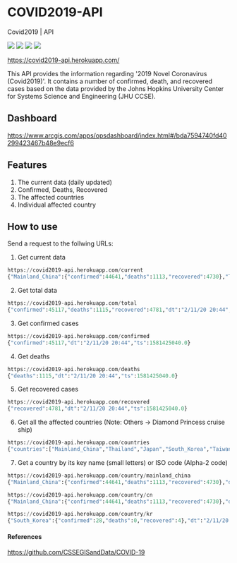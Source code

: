 # COVID2019-API
Covid2019 | API
<p>
<img src="https://img.shields.io/github/issues/nat236919/NovelCoronaAPI">
<img src="https://img.shields.io/github/forks/nat236919/NovelCoronaAPI">
<img src="https://img.shields.io/github/stars/nat236919/NovelCoronaAPI">
<img src="https://img.shields.io/github/license/nat236919/NovelCoronaAPI">
</p>

https://covid2019-api.herokuapp.com/

This API provides the information regarding '2019 Novel Coronavirus (Covid2019)'. It contains a number of confirmed, death, and recovered cases based on the data provided by the Johns Hopkins University Center for Systems Science and Engineering (JHU CCSE).

## Dashboard
https://www.arcgis.com/apps/opsdashboard/index.html#/bda7594740fd40299423467b48e9ecf6

## Features
1. The current data (daily updated)
2. Confirmed, Deaths, Recovered
3. The affected countries
4. Individual affected country

## How to use
Send a request to the follwing URLs:

1. Get current data
```python
https://covid2019-api.herokuapp.com/current
{"Mainland_China":{"confirmed":44641,"deaths":1113,"recovered":4730},"Thailand":{"confirmed":33,"deaths":0,"recovered":10},"Japan":{"confirmed":26,"deaths":0,"recovered":9},"South_Korea":{"confirmed":28,"deaths":0,"recovered":4},"Taiwan":{"confirmed":18,"deaths":0,"recovered":1},"US":{"confirmed":13,"deaths":0,"recovered":3},"Macau":{"confirmed":10,"deaths":0,"recovered":1},"Hong_Kong":{"confirmed":49,"deaths":1,"recovered":0},"Singapore":{"confirmed":47,"deaths":0,"recovered":9},"Vietnam":{"confirmed":15,"deaths":0,"recovered":6},"France":{"confirmed":11,"deaths":0,"recovered":0},"Nepal":{"confirmed":1,"deaths":0,"recovered":0},"Malaysia":{"confirmed":18,"deaths":0,"recovered":3},"Canada":{"confirmed":7,"deaths":0,"recovered":0},"Australia":{"confirmed":15,"deaths":0,"recovered":2},"Cambodia":{"confirmed":1,"deaths":0,"recovered":0},"Sri_Lanka":{"confirmed":1,"deaths":0,"recovered":1},"Germany":{"confirmed":16,"deaths":0,"recovered":0},"Finland":{"confirmed":1,"deaths":0,"recovered":1},"United_Arab_Emirates":{"confirmed":8,"deaths":0,"recovered":1},"Philippines":{"confirmed":3,"deaths":1,"recovered":0},"India":{"confirmed":3,"deaths":0,"recovered":0},"Italy":{"confirmed":3,"deaths":0,"recovered":0},"UK":{"confirmed":8,"deaths":0,"recovered":0},"Russia":{"confirmed":2,"deaths":0,"recovered":0},"Sweden":{"confirmed":1,"deaths":0,"recovered":0},"Spain":{"confirmed":2,"deaths":0,"recovered":0},"Belgium":{"confirmed":1,"deaths":0,"recovered":0},"Others":{"confirmed":135,"deaths":0,"recovered":0},"dt":"2/11/20 20:44","ts":1581425040.0}
```

2. Get total data
```python
https://covid2019-api.herokuapp.com/total
{"confirmed":45117,"deaths":1115,"recovered":4781,"dt":"2/11/20 20:44","ts":1581425040.0}
```

3. Get confirmed cases
```python
https://covid2019-api.herokuapp.com/confirmed
{"confirmed":45117,"dt":"2/11/20 20:44","ts":1581425040.0}
```

4. Get deaths
```python
https://covid2019-api.herokuapp.com/deaths
{"deaths":1115,"dt":"2/11/20 20:44","ts":1581425040.0}
```

5. Get recovered cases
```python
https://covid2019-api.herokuapp.com/recovered
{"recovered":4781,"dt":"2/11/20 20:44","ts":1581425040.0}
```

6. Get all the affected countries (Note: Others -> Diamond Princess cruise ship)
```python
https://covid2019-api.herokuapp.com/countries
{"countries":["Mainland_China","Thailand","Japan","South_Korea","Taiwan","US","Macau","Hong_Kong","Singapore","Vietnam","France","Nepal","Malaysia","Canada","Australia","Cambodia","Sri_Lanka","Germany","Finland","United_Arab_Emirates","Philippines","India","Italy","UK","Russia","Sweden","Spain","Belgium","Others"],"dt":"2/11/20 20:44","ts":1581425040.0}
```

7. Get a country by its key name (small letters) or ISO code (Alpha-2 code)
```python
https://covid2019-api.herokuapp.com/country/mainland_china
{"Mainland_China":{"confirmed":44641,"deaths":1113,"recovered":4730},"dt":"2/11/20 20:44","ts":1581425040.0}

https://covid2019-api.herokuapp.com/country/cn
{"Mainland_China":{"confirmed":44641,"deaths":1113,"recovered":4730},"dt":"2/11/20 20:44","ts":1581425040.0}

https://covid2019-api.herokuapp.com/country/kr
{"South_Korea":{"confirmed":28,"deaths":0,"recovered":4},"dt":"2/11/20 20:44","ts":1581425040.0}
```

#### References
https://github.com/CSSEGISandData/COVID-19
